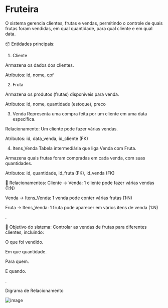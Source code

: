 # Fruteira

O sistema gerencia clientes, frutas e vendas, permitindo o controle de quais frutas foram vendidas, em qual quantidade, para qual cliente e em qual data.

📦 Entidades principais:

1. Cliente
   
Armazena os dados dos clientes.

Atributos: id, nome, cpf

2. Fruta
   
Armazena os produtos (frutas) disponíveis para venda.

Atributos: id, nome, quantidade (estoque), preco

3. Venda
Representa uma compra feita por um cliente em uma data específica.

Relacionamento: Um cliente pode fazer várias vendas.

Atributos: id, data_venda, id_cliente (FK)

4. Itens_Venda
Tabela intermediária que liga Venda com Fruta.

Armazena quais frutas foram compradas em cada venda, com suas quantidades.

Atributos: id, quantidade, id_fruta (FK), id_venda (FK)

🔗 Relacionamentos:
Cliente → Venda: 1 cliente pode fazer várias vendas (1:N)

Venda → Itens_Venda: 1 venda pode conter várias frutas (1:N)

Fruta → Itens_Venda: 1 fruta pode aparecer em vários itens de venda (1:N)

.

🎯 Objetivo do sistema:
Controlar as vendas de frutas para diferentes clientes, incluindo:

O que foi vendido.

Em que quantidade.

Para quem.

E quando.

.

Digrama de Relacionamento 

![image](https://github.com/user-attachments/assets/80060e5d-8daf-4712-9193-5eb6e47228c2)

